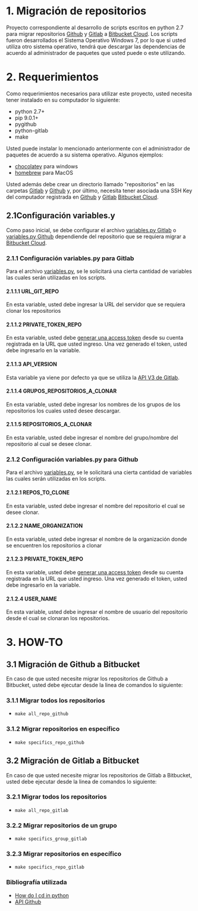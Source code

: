# 1. Migración de repositorios
Proyecto correspondiente al desarrollo de scripts escritos en python 2.7 para migrar repositorios [Github](https://github.com/) y [Gitlab](https://gitlab.com) a [Bitbucket Cloud](https://confluence.atlassian.com/get-started-with-bitbucket).
Los scripts fueron desarrollados el Sistema Operativo Windows 7, por lo que si usted utiliza otro sistema operativo, tendrá que descargar las dependencias de acuerdo al administrador de paquetes que usted puede o este utilizando.
# 2. Requerimientos
Como requerimientos necesarios para utilizar este proyecto, usted necesita tener instalado en su computador lo siguiente:
* python 2.7+
* pip 9.0.1+
* pygithub
* python-gitlab	
* make

Usted puede instalar lo mencionado anteriormente con el administrador de paquetes de acuerdo a su sistema operativo. Algunos ejemplos:
* [chocolatey](https://chocolatey.org) para windows
* [homebrew](https://brew.sh/) para MacOS

Usted además debe crear un directorio llamado "repositorios" en las carpetas [Gitlab](/Gitlab) y [Github](/Github) y, por último, necesita tener asociada una SSH Key del computador registrada en [Github](https://github.com/) y [Gitlab](https://gitlab.com) [Bitbucket Cloud](https://bitbucket.org/).

## 2.1Configuración variables.y
Como paso inicial, se debe configurar el archivo [variables.py Gitlab](Gitlab/variables.py) o [variables.py Github](Github/variables.py) dependiende del repositorio que se requiera migrar a [Bitbucket Cloud](https://confluence.atlassian.com/get-started-with-bitbucket).
### 2.1.1 Configuración variables.py para Gitlab
Para el archivo [variables.py](Gitlab/variables.py), se le solicitará una cierta cantidad de variables las cuales serán utilizadas en los scripts.

#### 2.1.1.1 URL_GIT_REPO
En esta variable, usted debe ingresar la URL del servidor que se requiera clonar los repositorios
#### 2.1.1.2 PRIVATE_TOKEN_REPO
En esta variable, usted debe [generar una access token](https://docs.gitlab.com/ee/user/profile/personal_access_tokens.html) desde su cuenta registrada en la URL que usted ingreso. Una vez generado el token, usted debe ingresarlo en la variable.
#### 2.1.1.3 API_VERSION
Esta variable ya viene por defecto ya que se utiliza la [API V3 de Gitlab](https://docs.gitlab.com/ee/api/).
#### 2.1.1.4 GRUPOS_REPOSITORIOS_A_CLONAR
En esta variable, usted debe ingresar los nombres de los grupos de los repositorios los cuales usted desee descargar.
#### 2.1.1.5 REPOSITORIOS_A_CLONAR
En esta variable, usted debe ingresar el nombre del grupo/nombre del repositorio al cual se desee clonar.

### 2.1.2 Configuración variables.py para Github
Para el archivo [variables.py](Github/variables.py), se le solicitará una cierta cantidad de variables las cuales serán utilizadas en los scripts.
#### 2.1.2.1 REPOS_TO_CLONE
En esta variable, usted debe ingresar el nombre del repositorio el cual se desee clonar.
#### 2.1.2.2 NAME_ORGANIZATION
En esta variable, usted debe ingresar el nombre de la organización donde se encuentren los repositorios a clonar
#### 2.1.2.3 PRIVATE_TOKEN_REPO
En esta variable, usted debe [generar una access token](https://help.github.com/articles/creating-a-personal-access-token-for-the-command-line/) desde su cuenta registrada en la URL que usted ingreso. Una vez generado el token, usted debe ingresarlo en la variable.
#### 2.1.2.4 USER_NAME
En esta variable, usted debe ingresar el nombre de usuario del repositorio desde el cual se clonaran los repositorios.

# 3. HOW-TO
## 3.1 Migración de Github a Bitbucket
En caso de que usted necesite migrar los repositorios de Github a Bitbucket, usted debe ejecutar desde la linea de comandos lo siguiente:
### 3.1.1 Migrar todos los repositorios
* `make all_repo_github`
### 3.1.2 Migrar repositorios en específico
* `make specifics_repo_github`
## 3.2 Migración de Gitlab a Bitbucket
En caso de que usted necesite migrar los repositorios de Gitlab a Bitbucket, usted debe ejecutar desde la linea de comandos lo siguiente:
### 3.2.1 Migrar todos los repositorios
* `make all_repo_gitlab`
### 3.2.2 Migrar repositorios de un grupo
* `make specifics_group_gitlab`
### 3.2.3 Migrar repositorios en específico
* `make specifics_repo_gitlab`

### Bibliografía utilizada
* [How do I cd in python](https://stackoverflow.com/questions/431684/how-do-i-cd-in-python)
* [API Github](https://developer.github.com/v3/)
